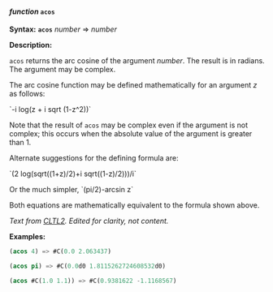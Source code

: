 #### <em>function</em> <strong>`acos`</strong>

**Syntax:** <strong>`acos`</strong> <em>number</em> => <em>number</em>

**Description:**

`acos` returns the arc cosine of the argument *number*. The result is in radians. The argument may be complex.

The arc cosine function may be defined mathematically for an argument *z* as follows:

\`-i log(z + i sqrt (1-z^2))\`

Note that the result of `acos` may be complex even if the argument is not complex; this occurs when the absolute value of the argument is greater than 1.

Alternate suggestions for the defining formula are:

\`(2 log(sqrt((1+z)/2)+i sqrt((1-z)/2)))/i\`

Or the much simpler, \`(pi/2)-arcsin z\`

Both equations are mathematically equivalent to the formula shown above.

*Text from [CLTL2](http://www.cs.cmu.edu/Groups/AI/html/cltl/clm/node128.html). Edited for clarity, not content.*

**Examples:**

```lisp
(acos 4) => #C(0.0 2.063437)

(acos pi) => #C(0.0d0 1.8115262724608532d0)

(acos #C(1.0 1.1)) => #C(0.9381622 -1.1168567)
```
